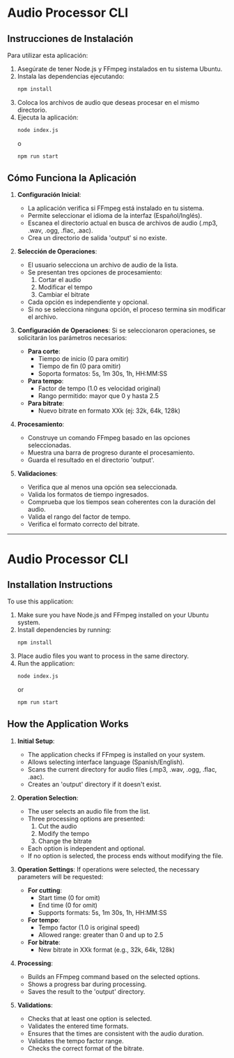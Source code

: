 # Audio Processor CLI

## Instrucciones de Instalación

Para utilizar esta aplicación:

1. Asegúrate de tener Node.js y FFmpeg instalados en tu sistema Ubuntu.
2. Instala las dependencias ejecutando:
   ```bash
   npm install
   ```
3. Coloca los archivos de audio que deseas procesar en el mismo directorio.
4. Ejecuta la aplicación:
   ```bash
   node index.js
   ```
   o
   ```bash
   npm run start
   ```

## Cómo Funciona la Aplicación

1. **Configuración Inicial**:
   - La aplicación verifica si FFmpeg está instalado en tu sistema.
   - Permite seleccionar el idioma de la interfaz (Español/Inglés).
   - Escanea el directorio actual en busca de archivos de audio (.mp3, .wav, .ogg, .flac, .aac).
   - Crea un directorio de salida 'output' si no existe.

2. **Selección de Operaciones**:
   - El usuario selecciona un archivo de audio de la lista.
   - Se presentan tres opciones de procesamiento:
     1. Cortar el audio
     2. Modificar el tempo
     3. Cambiar el bitrate
   - Cada opción es independiente y opcional.
   - Si no se selecciona ninguna opción, el proceso termina sin modificar el archivo.

3. **Configuración de Operaciones**:
   Si se seleccionaron operaciones, se solicitarán los parámetros necesarios:
   - **Para corte**:
     - Tiempo de inicio (0 para omitir)
     - Tiempo de fin (0 para omitir)
     - Soporta formatos: 5s, 1m 30s, 1h, HH:MM:SS
   - **Para tempo**:
     - Factor de tempo (1.0 es velocidad original)
     - Rango permitido: mayor que 0 y hasta 2.5
   - **Para bitrate**:
     - Nuevo bitrate en formato XXk (ej: 32k, 64k, 128k)

4. **Procesamiento**:
   - Construye un comando FFmpeg basado en las opciones seleccionadas.
   - Muestra una barra de progreso durante el procesamiento.
   - Guarda el resultado en el directorio 'output'.

5. **Validaciones**:
   - Verifica que al menos una opción sea seleccionada.
   - Valida los formatos de tiempo ingresados.
   - Comprueba que los tiempos sean coherentes con la duración del audio.
   - Valida el rango del factor de tempo.
   - Verifica el formato correcto del bitrate.

---

# Audio Processor CLI

## Installation Instructions

To use this application:

1. Make sure you have Node.js and FFmpeg installed on your Ubuntu system.
2. Install dependencies by running:
   ```bash
   npm install
   ```
3. Place audio files you want to process in the same directory.
4. Run the application:
   ```bash
   node index.js
   ```
   or
   ```bash
   npm run start
   ```

## How the Application Works

1. **Initial Setup**:
   - The application checks if FFmpeg is installed on your system.
   - Allows selecting interface language (Spanish/English).
   - Scans the current directory for audio files (.mp3, .wav, .ogg, .flac, .aac).
   - Creates an 'output' directory if it doesn't exist.

2. **Operation Selection**:
   - The user selects an audio file from the list.
   - Three processing options are presented:
     1. Cut the audio
     2. Modify the tempo
     3. Change the bitrate
   - Each option is independent and optional.
   - If no option is selected, the process ends without modifying the file.

3. **Operation Settings**:
   If operations were selected, the necessary parameters will be requested:
   - **For cutting**:
     - Start time (0 for omit)
     - End time (0 for omit)
     - Supports formats: 5s, 1m 30s, 1h, HH:MM:SS
   - **For tempo**:
     - Tempo factor (1.0 is original speed)
     - Allowed range: greater than 0 and up to 2.5
   - **For bitrate**:
     - New bitrate in XXk format (e.g., 32k, 64k, 128k)

4. **Processing**:
   - Builds an FFmpeg command based on the selected options.
   - Shows a progress bar during processing.
   - Saves the result to the 'output' directory.

5. **Validations**:
   - Checks that at least one option is selected.
   - Validates the entered time formats.
   - Ensures that the times are consistent with the audio duration.
   - Validates the tempo factor range.
   - Checks the correct format of the bitrate.